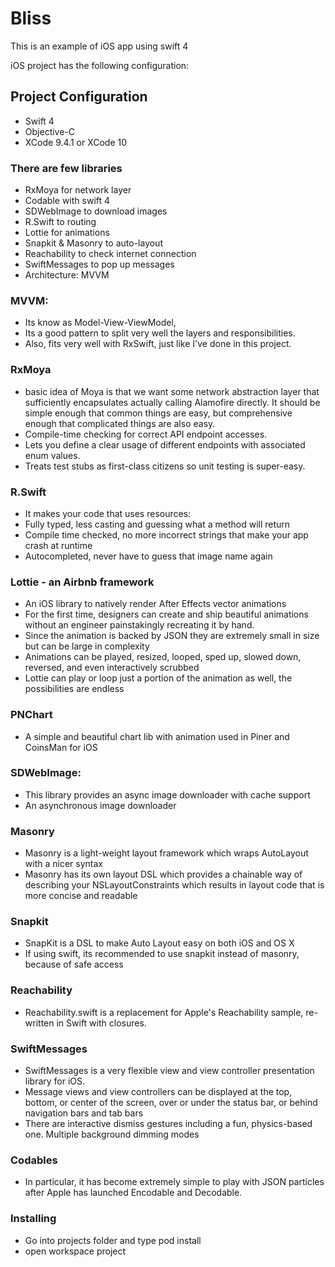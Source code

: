 # Bliss

This is an example of iOS app using swift 4

iOS project has the following configuration:

## Project Configuration
* Swift 4
* Objective-C
* XCode 9.4.1 or XCode 10

### There are few libraries

- RxMoya for network layer
- Codable with swift 4
- SDWebImage to download images
- R.Swift to routing
- Lottie for animations
- Snapkit & Masonry to auto-layout
- Reachability to check internet connection
- SwiftMessages to pop up messages
- Architecture: MVVM


### MVVM: 
- Its know as Model-View-ViewModel, 
- Its a good pattern to split very well the layers and responsibilities. 
- Also, fits very well with RxSwift, just like I've done in this project.

### RxMoya
- basic idea of Moya is that we want some network abstraction layer that sufficiently encapsulates actually calling Alamofire directly. It should be simple enough that common things are easy, but comprehensive enough that complicated things are also easy.
- Compile-time checking for correct API endpoint accesses.
- Lets you define a clear usage of different endpoints with associated enum values.
- Treats test stubs as first-class citizens so unit testing is super-easy.

### R.Swift
- It makes your code that uses resources:
- Fully typed, less casting and guessing what a method will return
- Compile time checked, no more incorrect strings that make your app crash at runtime
- Autocompleted, never have to guess that image name again

### Lottie - an Airbnb framework
- An iOS library to natively render After Effects vector animations 
- For the first time, designers can create and ship beautiful animations without an engineer painstakingly recreating it by hand.
- Since the animation is backed by JSON they are extremely small in size but can be large in complexity
- Animations can be played, resized, looped, sped up, slowed down, reversed, and even interactively scrubbed
- Lottie can play or loop just a portion of the animation as well, the possibilities are endless

### PNChart
- A simple and beautiful chart lib with animation used in Piner and CoinsMan for iOS

### SDWebImage:
- This library provides an async image downloader with cache support
- An asynchronous image downloader

### Masonry
- Masonry is a light-weight layout framework which wraps AutoLayout with a nicer syntax
- Masonry has its own layout DSL which provides a chainable way of describing your NSLayoutConstraints which results in layout code that is more concise and readable

### Snapkit
- SnapKit is a DSL to make Auto Layout easy on both iOS and OS X
- If using swift, its recommended to use snapkit instead of masonry, because of safe access

### Reachability
- Reachability.swift is a replacement for Apple's Reachability sample, re-written in Swift with closures.

### SwiftMessages
- SwiftMessages is a very flexible view and view controller presentation library for iOS.
- Message views and view controllers can be displayed at the top, bottom, or center of the screen, over or under the status bar, or behind navigation bars and tab bars
- There are interactive dismiss gestures including a fun, physics-based one. Multiple background dimming modes

### Codables

- In particular, it has become extremely simple to play with JSON particles after Apple has launched Encodable and Decodable.

### Installing
* Go into projects folder and type pod install
* open workspace project
